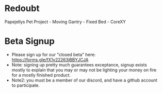 # Redoubt
Papejellys Pet Project - Moving Gantry - Fixed Bed - CoreXY

# Beta Signup

 - Please sign up for our "closed beta" here: https://forms.gle/fX1v22263jBBYJCJA
 - Note: signing up pretty much guarantees exceptance, signup exists mostly to explain that you may or may not be lighting your money on fire for a mostly finished product.
 - Note2: you must be a member of our discord, and have a github account to participate.

